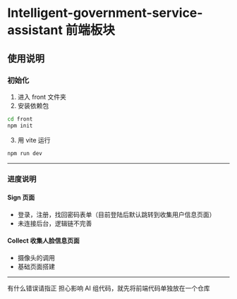 # Intelligent-government-service-assistant 前端板块

## 使用说明

### 初始化

1. 进入 front 文件夹
2. 安装依赖包

```bash
cd front
npm init
```

3. 用 vite 运行

```bash
npm run dev
```

---

### 进度说明

#### Sign 页面

- 登录，注册，找回密码表单（目前登陆后默认跳转到收集用户信息页面）
- 未连接后台，逻辑链不完善

#### Collect 收集人脸信息页面

- 摄像头的调用
- 基础页面搭建

---

有什么错误请指正
担心影响 AI 组代码，就先将前端代码单独放在一个仓库
